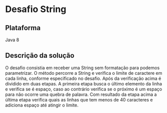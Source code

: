 # Desafio String

## Plataforma
Java 8

## Descrição da solução
O desafio consistia em receber uma String sem formatação para podemos parametrizar.
O método percorre a String e verifica o limite de caractere em cada linha, conforme  especificado no desafio.
Após da verificação  acima é dividido em duas etapas. A primeira etapa busca o último elemento da linha e verifica se é espaço, caso ao contrário verifica se o próximo é um espaço para não ocorre uma quebra de palavra. 
Com resultado da etapa acima a última etapa verifica quais as linhas que tem menos de 40 caracteres e adiciona espaço até atingir o limite.


